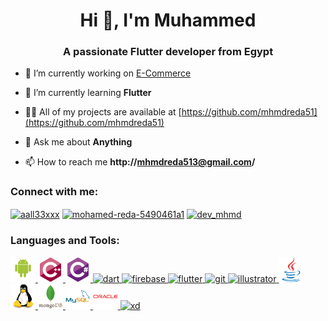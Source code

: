 <h1 align="center">Hi 👋, I'm Muhammed</h1>
<h3 align="center">A passionate Flutter developer from Egypt</h3>

- 🔭 I’m currently working on [E-Commerce](https://github.com/mhmdreda51/ecommerce)

- 🌱 I’m currently learning **Flutter**

- 👨‍💻 All of my projects are available at [https://github.com/mhmdreda51](https://github.com/mhmdreda51)

- 💬 Ask me about **Anything**

- 📫 How to reach me **http://mhmdreda513@gmail.com/**

<h3 align="left">Connect with me:</h3>
<p align="left">
<a href="https://twitter.com/aall33xxx" target="blank"><img align="center" src="https://cdn.jsdelivr.net/npm/simple-icons@3.0.1/icons/twitter.svg" alt="aall33xxx" height="30" width="40" /></a>
<a href="https://linkedin.com/in/mohamed-reda-5490461a1" target="blank"><img align="center" src="https://cdn.jsdelivr.net/npm/simple-icons@3.0.1/icons/linkedin.svg" alt="mohamed-reda-5490461a1" height="30" width="40" /></a>
<a href="https://instagram.com/dev_al3x" target="blank"><img align="center" src="https://cdn.jsdelivr.net/npm/simple-icons@3.0.1/icons/instagram.svg" alt="dev_mhmd" height="30" width="40" /></a>
</p>

<h3 align="left">Languages and Tools:</h3>
<p align="left"> <a href="https://developer.android.com" target="_blank"> <img src="https://raw.githubusercontent.com/devicons/devicon/master/icons/android/android-original-wordmark.svg" alt="android" width="40" height="40"/> </a> <a href="https://www.w3schools.com/cpp/" target="_blank"> <img src="https://raw.githubusercontent.com/devicons/devicon/master/icons/cplusplus/cplusplus-original.svg" alt="cplusplus" width="40" height="40"/> </a> <a href="https://www.w3schools.com/cs/" target="_blank"> <img src="https://raw.githubusercontent.com/devicons/devicon/master/icons/csharp/csharp-original.svg" alt="csharp" width="40" height="40"/> </a> <a href="https://dart.dev" target="_blank"> <img src="https://www.vectorlogo.zone/logos/dartlang/dartlang-icon.svg" alt="dart" width="40" height="40"/> </a> <a href="https://firebase.google.com/" target="_blank"> <img src="https://www.vectorlogo.zone/logos/firebase/firebase-icon.svg" alt="firebase" width="40" height="40"/> </a> <a href="https://flutter.dev" target="_blank"> <img src="https://www.vectorlogo.zone/logos/flutterio/flutterio-icon.svg" alt="flutter" width="40" height="40"/> </a> <a href="https://git-scm.com/" target="_blank"> <img src="https://www.vectorlogo.zone/logos/git-scm/git-scm-icon.svg" alt="git" width="40" height="40"/> </a> <a href="https://www.adobe.com/in/products/illustrator.html" target="_blank"> <img src="https://www.vectorlogo.zone/logos/adobe_illustrator/adobe_illustrator-icon.svg" alt="illustrator" width="40" height="40"/> </a> <a href="https://www.java.com" target="_blank"> <img src="https://raw.githubusercontent.com/devicons/devicon/master/icons/java/java-original.svg" alt="java" width="40" height="40"/> </a> <a href="https://www.linux.org/" target="_blank"> <img src="https://raw.githubusercontent.com/devicons/devicon/master/icons/linux/linux-original.svg" alt="linux" width="40" height="40"/> </a> <a href="https://www.mongodb.com/" target="_blank"> <img src="https://raw.githubusercontent.com/devicons/devicon/master/icons/mongodb/mongodb-original-wordmark.svg" alt="mongodb" width="40" height="40"/> </a> <a href="https://www.mysql.com/" target="_blank"> <img src="https://raw.githubusercontent.com/devicons/devicon/master/icons/mysql/mysql-original-wordmark.svg" alt="mysql" width="40" height="40"/> </a> <a href="https://www.oracle.com/" target="_blank"> <img src="https://raw.githubusercontent.com/devicons/devicon/master/icons/oracle/oracle-original.svg" alt="oracle" width="40" height="40"/> </a> <a href="https://www.adobe.com/products/xd.html" target="_blank"> <img src="https://cdn.worldvectorlogo.com/logos/adobe-xd.svg" alt="xd" width="40" height="40"/> </a> </p>
